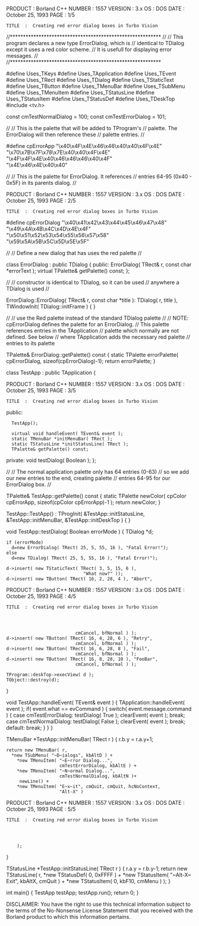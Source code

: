 






  PRODUCT  :  Borland C++                           NUMBER  :  1557
  VERSION  :  3.x
       OS  :  DOS
     DATE  :  October 25, 1993                         PAGE  :  1/5

    TITLE  :  Creating red error dialog boxes in Turbo Vision




  //**********************************************************
  //
  //  This program declares a new type ErrorDialog, which is
  //  identical to TDialog except it uses a red color scheme.
  //  It is usefull for displaying error messages.
  //
  //**********************************************************

  #define Uses_TKeys
  #define Uses_TApplication
  #define Uses_TEvent
  #define Uses_TRect
  #define Uses_TDialog
  #define Uses_TStaticText
  #define Uses_TButton
  #define Uses_TMenuBar
  #define Uses_TSubMenu
  #define Uses_TMenuItem
  #define Uses_TStatusLine
  #define Uses_TStatusItem
  #define Uses_TStatusDef
  #define Uses_TDeskTop
  #include <tv.h>

  const cmTestNormalDialog = 100;
  const cmTestErrorDialog  = 101;

  //
  //  This is the palette that will be added to TProgram's
  //  palette.  The ErrorDialog will then reference these
  //  palette entries.
  //

  #define cpErrorApp "\x40\x4F\x4E\x46\x46\x40\x40\x4F\x4E" \
                     "\x70\x7B\x7F\x78\x7E\x40\x40\x4F\x4E" \
                     "\x4F\x4F\x4E\x40\x46\x46\x46\x40\x4F" \
                     "\x4E\x46\x4E\x40\x40"

  //
  //  This is the palette for ErrorDialog.  It references
  //  entries 64-95 (0x40 - 0x5F) in its parents dialog.
  //














  PRODUCT  :  Borland C++                           NUMBER  :  1557
  VERSION  :  3.x
       OS  :  DOS
     DATE  :  October 25, 1993                         PAGE  :  2/5

    TITLE  :  Creating red error dialog boxes in Turbo Vision




  #define cpErrorDialog "\x40\x41\x42\x43\x44\x45\x46\x47\x48" \
                        "\x49\x4A\x4B\x4C\x4D\x4E\x4F" \
                        "\x50\x51\x52\x53\x54\x55\x56\x57\x58" \
                        "\x59\x5A\x5B\x5C\x5D\x5E\x5F"

  //
  //  Define a new dialog that has uses the red palette
  //

  class ErrorDialog : public TDialog {
  public:
    ErrorDialog( TRect& r, const char *errorText );
    virtual TPalette& getPalette() const;
  };

  //
  // constructor is identical to TDialog, so it can be used
  // anywhere a TDialog is used
  //

  ErrorDialog::ErrorDialog( TRect& r, const char *title ):
    TDialog( r, title ),
    TWindowInit( TDialog::initFrame ) {
  }

  //
  // use the Red palette instead of the standard TDialog palette
  //
  // NOTE: cpErrorDialog defines the palette for an ErrorDialog.
  //       This palette references entries in the TApplication
  //       palette which normally are not defined.  See below
  //       where TApplication adds the necessary red palette
  //       entries to its palette

  TPalette& ErrorDialog::getPalette() const {
    static TPalette
         errorPalette( cpErrorDialog, sizeof(cpErrorDialog)-1);
    return errorPalette;
  }

  class TestApp : public TApplication
  {














  PRODUCT  :  Borland C++                           NUMBER  :  1557
  VERSION  :  3.x
       OS  :  DOS
     DATE  :  October 25, 1993                         PAGE  :  3/5

    TITLE  :  Creating red error dialog boxes in Turbo Vision




  public:

      TestApp();

      virtual void handleEvent( TEvent& event );
      static TMenuBar *initMenuBar( TRect );
      static TStatusLine *initStatusLine( TRect );
      TPalette& getPalette() const;

  private:
      void testDialog( Boolean );
  };

  //
  //  The normal application palette only has 64 entries (0-63)
  //  so we add our new entries to the end, creating palette
  //  entries 64-95 for our ErrorDialog box.
  //

  TPalette& TestApp::getPalette() const {
    static TPalette newColor( cpColor cpErrorApp,
                              sizeof(cpColor cpErrorApp)-1 );
    return newColor;
  }

  TestApp::TestApp() :
      TProgInit( &TestApp::initStatusLine,
                 &TestApp::initMenuBar,
                 &TestApp::initDeskTop
               ) {
  }

  void TestApp::testDialog( Boolean errorMode ) {
    TDialog *d;

    if (errorMode)
      d=new ErrorDialog( TRect( 25, 5, 55, 16 ), "Fatal Error!");
    else
      d=new TDialog( TRect( 25, 5, 55, 16 ), "Fatal Error!");

    d->insert( new TStaticText( TRect( 3, 5, 15, 6 ),
                                 "What now?" ));
    d->insert( new TButton( TRect( 16, 2, 28, 4 ), "Abort",













  PRODUCT  :  Borland C++                           NUMBER  :  1557
  VERSION  :  3.x
       OS  :  DOS
     DATE  :  October 25, 1993                         PAGE  :  4/5

    TITLE  :  Creating red error dialog boxes in Turbo Vision




                              cmCancel, bfNormal ) );
    d->insert( new TButton( TRect( 16, 4, 28, 6 ), "Retry",
                              cmCancel, bfNormal ) );
    d->insert( new TButton( TRect( 16, 6, 28, 8 ), "Fail",
                              cmCancel, bfNormal ) );
    d->insert( new TButton( TRect( 16, 8, 28, 10 ), "FooBar",
                              cmCancel, bfNormal ) );

    TProgram::deskTop->execView( d );
    TObject::destroy(d);
  }

  void TestApp::handleEvent( TEvent& event ) {
    TApplication::handleEvent( event );
    if( event.what == evCommand ) {
      switch( event.message.command ) {
        case cmTestErrorDialog:
          testDialog( True );
          clearEvent( event );
          break;
        case cmTestNormalDialog:
          testDialog( False );
          clearEvent( event );
          break;
        default:
          break;
      }
    }
  }

  TMenuBar *TestApp::initMenuBar( TRect r )
  {
    r.b.y = r.a.y+1;

    return new TMenuBar( r,
      *new TSubMenu( "~D~ialogs", kbAltD ) +
        *new TMenuItem( "~E~rror Dialog...",
                        cmTestErrorDialog, kbAltE ) +
        *new TMenuItem( "~N~ormal Dialog...",
                        cmTestNormalDialog, kbAltN )+
         newLine() +
        *new TMenuItem( "E~x~it", cmQuit, cmQuit, hcNoContext,
                        "Alt-X" )













  PRODUCT  :  Borland C++                           NUMBER  :  1557
  VERSION  :  3.x
       OS  :  DOS
     DATE  :  October 25, 1993                         PAGE  :  5/5

    TITLE  :  Creating red error dialog boxes in Turbo Vision




        );
  }

  TStatusLine *TestApp::initStatusLine( TRect r )
  {
    r.a.y = r.b.y-1;
    return new TStatusLine( r,
      *new TStatusDef( 0, 0xFFFF ) +
        *new TStatusItem( "~Alt-X~ Exit", kbAltX, cmQuit ) +
        *new TStatusItem( 0, kbF10, cmMenu )
      );
  }

  int main()
  {
    TestApp testApp;
    testApp.run();
    return 0;
  }


  DISCLAIMER: You have the right to use this technical information
  subject to the terms of the No-Nonsense License Statement that
  you received with the Borland product to which this information
  pertains.
























